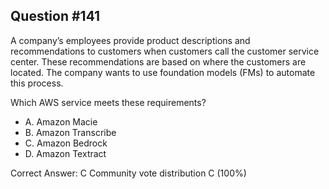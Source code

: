 ## Question #141

A company’s employees provide product descriptions and recommendations to customers when customers call the customer service center. These recommendations are based on where the customers are located. The company wants to use foundation models (FMs) to automate this process.

Which AWS service meets these requirements?

- A. Amazon Macie
- B. Amazon Transcribe
- C. Amazon Bedrock
- D. Amazon Textract 

Correct Answer: 
C Community vote distribution C (100%)